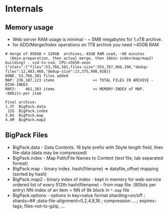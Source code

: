 # Internals

## Memory usage

* Web server RAM usage is minimal - ~ 5MB megabytes for 1.xTB archive.
* for ADD/Merge/Index operations on 1TB archive you need ~45GB RAM
```
# merge of 950GB + 320GB  archives, 45GB RAM used, ~90 minutes
  (6min-preparation, then actual merge, then 10min index(map/map2) building) - ssd-to-ssd, CPU:x5650-xeon
{"stats":{"files":53,766,381,files-size":353,767,966,196,"dedup-files":12,483,468,"dedup-size":13,375,990,928}}
DONE. 53,766,381 files added
MAP: 236,187,123 items                 << TOTAL FILES IN ARCHIVE - DISK-INDEX
MAP2:    461,303 items                 << MEMORY-INDEX of MAP. ~80bits-per item

Final archive:
1.3T  BigPack.data
 22G  BigPack.index
3.6G  BigPack.map
4.4M  BigPack.map2
```

## BigPack Files
* BigPack.data  - Data Contents. 16 byte prefix with 5byte length field, then file-data (data may be compressed)
* BigPack.index - Map Path/File Names to Content (text file, tab separated format)
* BigPack.map  - binary index. hash(filename) => datafile_offset mapping (sorted by hash)
* BigPack.map2 - binary index of index - kept in memory for web-service
                 ordered list of every 512th hash(filename) - from map file. (80bits per entry)
                 NN-index of an item = NN of 8k block in `*.map` file
* BigPack.options - options in key=value format
    sharding=on/off ; shards=## ;data-file-alignment=0,2,4,8,16 ; compression ....; expires-tags; files-not-to-gzip, ...


